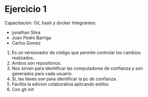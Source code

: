 # Ejercicio 1
Capacitación: Git, bash y docker
Integrantes:
- jonathan Silva
- Juan Pedro Barriga
- Carlos Gomez
1. Es un versionador de código que permite controlar los cambios realizados..
2. Ambos son repositorios.
3. Nos sirven para identificar las computadores de confianza y son generados para cada usuario.
4. Si, las llaves son para identificar la pc de confianza.
5. Facilita la edicion colaborativa aplicando estilos
6. Con git init
